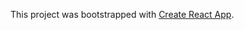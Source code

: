 This project was bootstrapped with [Create React App](https://github.com/facebook/create-react-app).




